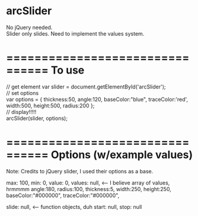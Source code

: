 # arcSlider

No jQuery needed.
<br />
Slider only slides. Need to implement the values system.

================================
To use
================================
// get element
var slider = document.getElementById('arcSlider');
<br />
// set options
<br />
var options = {
	thickness:50,
	angle:120,
	baseColor:"blue",
	traceColor:'red',
	width:500,
	height:500,
	radius:200
};
<br />
// display!!!!!
<br/>
arcSlider(slider, options);

================================
Options (w/example values)
================================
Note: Credits to jQuery slider, I used their options as a base.

max: 100,
min: 0,
value: 0,
values: null, <-- I believe array of values, hrmmmm
angle:180,
radius:100,
thickness:5,
width:250,
height:250,
baseColor:"#000000",
traceColor:"#000000",

slide: null, <-- function objects, duh
start: null,
stop: null
